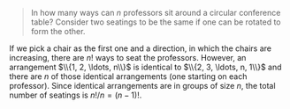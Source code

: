 > In how many ways can $n$ professors sit around a circular conference table?
> Consider two seatings to be the same if one can be rotated to form the other.

If we pick a chair as the first one and a direction, in which the chairs are
increasing, there are $n!$ ways to seat the professors. However, an arrangement
$\\{1, 2, \ldots, n\\}$ is identical to $\\{2, 3, \ldots, n, 1\\}$ and there
are $n$ of those identical arrangements (one starting on each professor). Since
identical arrangements are in groups of size $n$, the total number of seatings
is $n!/n = (n-1)!$.
